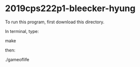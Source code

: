 # 2019cps222p1-bleecker-hyung

To run this program, first download this directory.  

In terminal, type:  

  make

then:

  ./gameoflife
